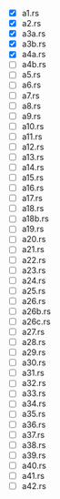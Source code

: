 - [x] a1.rs
- [x] a2.rs
- [x] a3a.rs
- [x] a3b.rs
- [x] a4a.rs
- [ ] a4b.rs
- [ ] a5.rs
- [ ] a6.rs
- [ ] a7.rs
- [ ] a8.rs
- [ ] a9.rs
- [ ] a10.rs
- [ ] a11.rs
- [ ] a12.rs
- [ ] a13.rs
- [ ] a14.rs
- [ ] a15.rs
- [ ] a16.rs
- [ ] a17.rs
- [ ] a18.rs
- [ ] a18b.rs
- [ ] a19.rs
- [ ] a20.rs
- [ ] a21.rs
- [ ] a22.rs
- [ ] a23.rs
- [ ] a24.rs
- [ ] a25.rs
- [ ] a26.rs
- [ ] a26b.rs
- [ ] a26c.rs
- [ ] a27.rs
- [ ] a28.rs
- [ ] a29.rs
- [ ] a30.rs
- [ ] a31.rs
- [ ] a32.rs
- [ ] a33.rs
- [ ] a34.rs
- [ ] a35.rs
- [ ] a36.rs
- [ ] a37.rs
- [ ] a38.rs
- [ ] a39.rs
- [ ] a40.rs
- [ ] a41.rs
- [ ] a42.rs